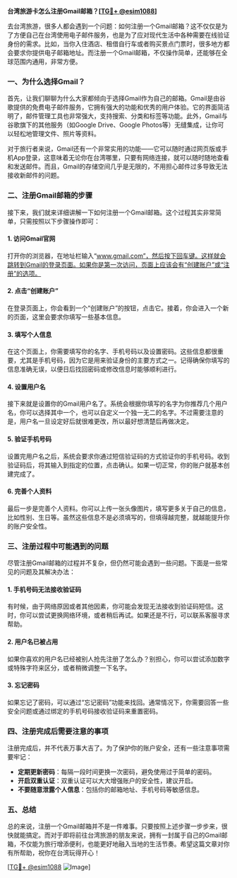 **台湾旅游卡怎么注册Gmail邮箱？[[TG💪+ @esim1088](https://t.me/s/esim1088)]**

去台湾旅游，很多人都会遇到一个问题：如何注册一个Gmail邮箱？这不仅仅是为了方便自己在台湾使用电子邮件服务，也是为了应对现代生活中各种需要在线验证身份的需求。比如，当你入住酒店、租借自行车或者购买景点门票时，很多地方都会要求你提供电子邮箱地址。而注册一个Gmail邮箱，不仅操作简单，还能够在全球范围内通用，非常方便。

### 一、为什么选择Gmail？

首先，让我们聊聊为什么大家都倾向于选择Gmail作为自己的邮箱。Gmail是由谷歌提供的免费电子邮件服务，它拥有强大的功能和优秀的用户体验。它的界面简洁明了，邮件管理工具也非常强大，支持搜索、分类和标签等功能。此外，Gmail与谷歌旗下的其他服务（如Google Drive、Google Photos等）无缝集成，让你可以轻松地管理文件、照片等资料。

对于旅行者来说，Gmail还有一个非常实用的功能——它可以随时通过网页版或手机App登录，这意味着无论你在台湾哪里，只要有网络连接，就可以随时随地查看和发送邮件。而且，Gmail的存储空间几乎是无限的，不用担心邮件过多导致无法接收新邮件的问题。

### 二、注册Gmail邮箱的步骤

接下来，我们就来详细讲解一下如何注册一个Gmail邮箱。这个过程其实非常简单，只需按照以下步骤操作即可：

#### 1. 访问Gmail官网

打开你的浏览器，在地址栏输入“www.gmail.com”，然后按下回车键。这样就会跳转到Gmail的登录页面。如果你是第一次访问，页面上应该会有“创建账户”或“注册”的选项。

#### 2. 点击“创建账户”

在登录页面上，你会看到一个“创建账户”的按钮，点击它。接着，你会进入一个新的页面，这里会要求你填写一些基本信息。

#### 3. 填写个人信息

在这个页面上，你需要填写你的名字、手机号码以及设置密码。这些信息都很重要，尤其是手机号码，因为它是用来验证身份的主要方式之一。记得确保你填写的信息准确无误，以便日后找回密码或修改信息时能够顺利进行。

#### 4. 设置用户名

接下来就是设置你的Gmail用户名了。系统会根据你填写的名字为你推荐几个用户名，你可以选择其中一个，也可以自定义一个独一无二的名字。不过需要注意的是，用户名一旦设定好后就很难更改，所以最好想清楚后再做决定。

#### 5. 验证手机号码

设置完用户名之后，系统会要求你通过短信验证码的方式验证你的手机号码。收到验证码后，将其输入到指定的位置，点击确认。如果一切正常，你的账户就基本创建完成了。

#### 6. 完善个人资料

最后一步是完善个人资料。你可以上传一张头像图片，填写更多关于自己的信息，比如性别、生日等。虽然这些信息不是必须填写的，但填得越完整，就越能提升你的账户安全性。

### 三、注册过程中可能遇到的问题

尽管注册Gmail邮箱的过程并不复杂，但仍然可能会遇到一些问题。下面是一些常见的问题及其解决办法：

#### 1. 手机号码无法接收验证码

有时候，由于网络原因或者其他因素，你可能会发现无法接收到验证码短信。这时，你可以尝试更换网络环境，或者稍后再试。如果还是不行，可以联系客服寻求帮助。

#### 2. 用户名已被占用

如果你喜欢的用户名已经被别人抢先注册了怎么办？别担心，你可以尝试添加数字或特殊字符来区分，或者稍微调整一下名字。

#### 3. 忘记密码

如果忘记了密码，可以通过“忘记密码”功能来找回。通常情况下，你需要回答一些安全问题或通过绑定的手机号码接收验证码来重置密码。

### 四、注册完成后需要注意的事项

注册完成后，并不代表万事大吉了。为了保护你的账户安全，还有一些注意事项需要牢记：

- **定期更新密码**：每隔一段时间更换一次密码，避免使用过于简单的密码。
- **开启双重认证**：双重认证可以大大增强账户的安全性，建议开启。
- **不要随意泄露个人信息**：包括你的邮箱地址、手机号码等敏感信息。

### 五、总结

总的来说，注册一个Gmail邮箱并不是一件难事。只要按照上述步骤一步步来，很快就能搞定。而对于即将前往台湾旅游的朋友来说，拥有一封属于自己的Gmail邮箱，不仅能为旅行增添便利，也能更好地融入当地的生活节奏。希望这篇文章对你有所帮助，祝你在台湾玩得开心！

[[TG💪+ @esim1088](https://t.me/s/esim1088) ![Image](https://i.postimg.cc/4NQfJmqS/Snipaste-2025-05-13-00-14-12.png)]